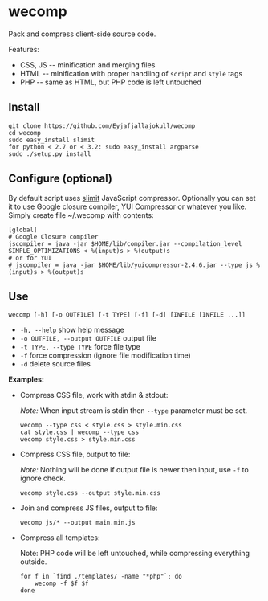 wecomp
======

Pack and compress client-side source code.

Features:

- CSS, JS -- minification and merging files
- HTML -- minification with proper handling of `script` and `style` tags
- PHP -- same as HTML, but PHP code is left untouched

Install
-------

	git clone https://github.com/Eyjafjallajokull/wecomp
	cd wecomp
	sudo easy_install slimit
	for python < 2.7 or < 3.2: sudo easy_install argparse
	sudo ./setup.py install

Configure (optional)
--------------------

By default script uses [slimit](http://slimit.org/) JavaScript compressor. Optionally you can set it to use Google closure compiler, YUI Compressor or whatever you like. Simply create file ~/.wecomp with contents:

	[global]
	# Google Closure compiler
	jscompiler = java -jar $HOME/lib/compiler.jar --compilation_level SIMPLE_OPTIMIZATIONS < %(input)s > %(output)s
	# or for YUI
	# jscompiler = java -jar $HOME/lib/yuicompressor-2.4.6.jar --type js %(input)s > %(output)s

Use
---

	wecomp [-h] [-o OUTFILE] [-t TYPE] [-f] [-d] [INFILE [INFILE ...]]

* `-h, --help` show help message
* `-o OUTFILE, --output OUTFILE` output file
* `-t TYPE, --type TYPE` force file type
* `-f` force compression (ignore file modification time)
* `-d` delete source files


**Examples:**

*	Compress CSS file, work with stdin & stdout:

	_Note:_ When input stream is stdin then `--type` parameter must be set.

		wecomp --type css < style.css > style.min.css
		cat style.css | wecomp --type css
		wecomp style.css > style.min.css
    
*	Compress CSS file, output to file:

	_Note:_ Nothing will be done if output file is newer then input, use `-f` to ignore check.

		wecomp style.css --output style.min.css
    
*	Join and compress JS files, output to file:
	
		wecomp js/* --output main.min.js
  
*	Compress all templates:
	
	Note: PHP code will be left untouched, while compressing everything outside.
	
		for f in `find ./templates/ -name "*php"`; do 
			wecomp -f $f $f
		done

